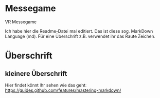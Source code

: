 # Messegame
VR Messegame

Ich habe hier die Readme-Datei mal editiert. Das ist diese sog. MarkDown Language (md). Für eine Überschrift z.B. verwendet ihr das Raute Zeichen. 

# Überschrift
## kleinere Überschrift

Hier findet könnt Ihr sehen wie das geht:
https://guides.github.com/features/mastering-markdown/


